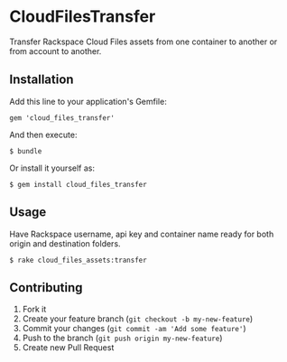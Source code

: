 # CloudFilesTransfer

Transfer Rackspace Cloud Files assets from one container to another or from account to another.

## Installation

Add this line to your application's Gemfile:

    gem 'cloud_files_transfer'

And then execute:

    $ bundle

Or install it yourself as:

    $ gem install cloud_files_transfer

## Usage

Have Rackspace username, api key and container name ready for both origin and destination folders.

    $ rake cloud_files_assets:transfer

## Contributing

1. Fork it
2. Create your feature branch (`git checkout -b my-new-feature`)
3. Commit your changes (`git commit -am 'Add some feature'`)
4. Push to the branch (`git push origin my-new-feature`)
5. Create new Pull Request
